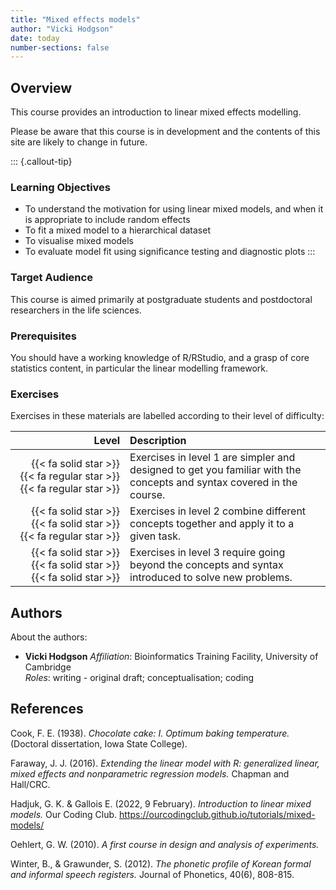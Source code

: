 ```yaml
---
title: "Mixed effects models"
author: "Vicki Hodgson"
date: today
number-sections: false
---
```


## Overview 

This course provides an introduction to linear mixed effects modelling.

Please be aware that this course is in development and the contents of this site are likely to change in future.

::: {.callout-tip}
### Learning Objectives

- To understand the motivation for using linear mixed models, and when it is appropriate to include random effects
- To fit a mixed model to a hierarchical dataset
- To visualise mixed models
- To evaluate model fit using significance testing and diagnostic plots
:::

### Target Audience

This course is aimed primarily at postgraduate students and postdoctoral researchers in the life sciences.

### Prerequisites

You should have a working knowledge of R/RStudio, and a grasp of core statistics content, in particular the linear modelling framework.

### Exercises

Exercises in these materials are labelled according to their level of difficulty:

| Level | Description |
| ----: | :---------- |
| {{< fa solid star >}} {{< fa regular star >}} {{< fa regular star >}} | Exercises in level 1 are simpler and designed to get you familiar with the concepts and syntax covered in the course. |
| {{< fa solid star >}} {{< fa solid star >}} {{< fa regular star >}} | Exercises in level 2 combine different concepts together and apply it to a given task. |
| {{< fa solid star >}} {{< fa solid star >}} {{< fa solid star >}} | Exercises in level 3 require going beyond the concepts and syntax introduced to solve new problems. |

## Authors

About the authors:

- **Vicki Hodgson**
  _Affiliation_: Bioinformatics Training Facility, University of Cambridge  
  _Roles_: writing - original draft; conceptualisation; coding

## References

Cook, F. E. (1938). *Chocolate cake: I. Optimum baking temperature.* (Doctoral dissertation, Iowa State College).

Faraway, J. J. (2016). *Extending the linear model with R: generalized linear, mixed effects and nonparametric regression models.* Chapman and Hall/CRC.

Hadjuk, G. K. & Gallois E. (2022, 9 February). *Introduction to linear mixed models.* Our Coding Club. https://ourcodingclub.github.io/tutorials/mixed-models/

Oehlert, G. W. (2010). *A first course in design and analysis of experiments.*

Winter, B., & Grawunder, S. (2012). *The phonetic profile of Korean formal and informal speech registers.* Journal of Phonetics, 40(6), 808-815.
